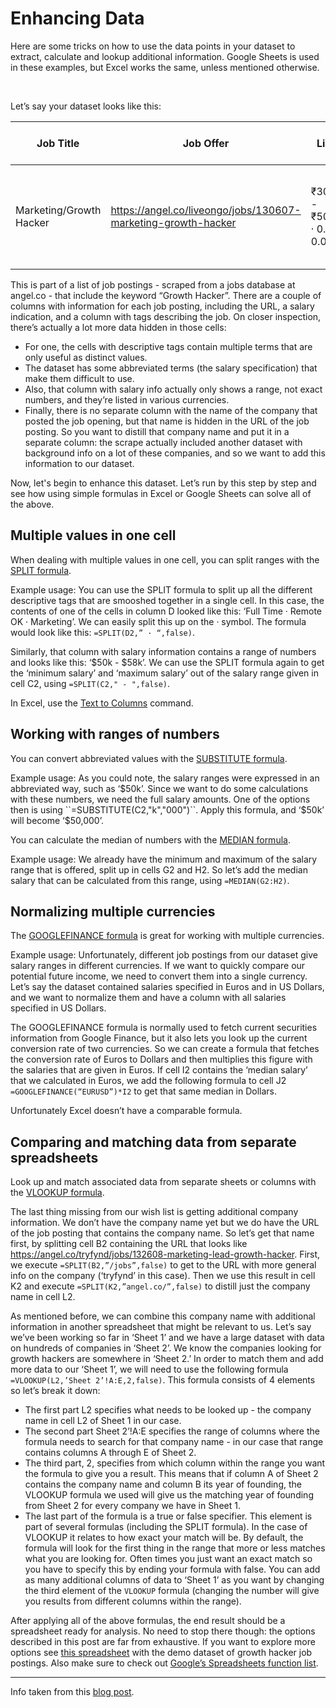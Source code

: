 # Enhancing Data

Here are some tricks on how to use the data points in your dataset to extract, calculate and lookup additional information. Google Sheets is used in these examples, but Excel works the same, unless mentioned otherwise.

<br>

Let’s say your dataset looks like this:

| Job Title | Job Offer | Link | Job Compensation Scrape | Tags Scrape | Job Compensation | Equity |
| --------- | --------- | ---- | ----------------------- | ----------- | ---------------- | ------ |
| Marketing/Growth Hacker | https://angel.co/liveongo/jobs/130607-marketing-growth-hacker | ₹300k - ₹500k · 0.0 - 0.05% | Full Time · Bangalore · Growth Hacker · Branding · Business Development · Business Strategy | ₹300k - ₹500k | 0.0 - 0.05% |

This is part of a list of job postings - scraped from a jobs database at angel.co - that include the keyword “Growth Hacker”. There are a couple of columns with information for each job posting, including the URL, a salary indication, and a column with tags describing the job. On closer inspection, there’s actually a lot more data hidden in those cells:<br>

* For one, the cells with descriptive tags contain multiple terms that are only useful as distinct values.
* The dataset has some abbreviated terms (the salary specification) that make them difficult to use.
* Also, that column with salary info actually only shows a range, not exact numbers, and they’re listed in various currencies.
* Finally, there is no separate column with the name of the company that posted the job opening, but that name is hidden in the URL of the job posting. So you want to distill that company name and put it in a separate column: the scrape actually included another dataset with background info on a lot of these companies, and so we want to add this information to our dataset. 

Now, let's begin to enhance this dataset. Let’s run by this step by step and see how using simple formulas in Excel or Google Sheets can solve all of the above.

## Multiple values in one cell

When dealing with multiple values in one cell, you can split ranges with the <a href="https://support.google.com/docs/table/25273?hl=en">SPLIT formula</a>.

Example usage: You can use the SPLIT formula to split up all the different descriptive tags that are smooshed together in a single cell. In this case, the contents of one of the cells in column D looked like this: ‘Full Time · Remote OK · Marketing’. We can easily split this up on the · symbol. The formula would look like this: ``=SPLIT(D2,” · “,false)``.

Similarly, that column with salary information contains a range of numbers and looks like this: ‘$50k - $58k’. We can use the SPLIT formula again to get the ‘minimum salary’ and ‘maximum salary’ out of the salary range given in cell C2, using ``=SPLIT(C2," - ",false)``.

In Excel, use the <a href="https://support.office.com/en-us/article/Split-text-into-different-columns-with-the-Convert-Text-to-Columns-Wizard-30b14928-5550-41f5-97ca-7a3e9c363ed7?ui=en-US&rs=en-US&ad=US">Text to Columns</a> command.

## Working with ranges of numbers

You can convert abbreviated values with the <a href="https://support.google.com/docs/answer/3094215?hl=en">SUBSTITUTE formula</a>.

Example usage: As you could note, the salary ranges were expressed in an abbreviated way, such as ‘$50k’. Since we want to do some calculations with these numbers, we need the full salary amounts. One of the options then is using ``=SUBSTITUTE(C2,"k","000")``. Apply this formula, and ‘$50k’ will become ‘$50,000’.

You can calculate the median of numbers with the <a href="https://support.google.com/docs/answer/3094025?hl=en">MEDIAN formula</a>.

Example usage: We already have the minimum and maximum of the salary range that is offered, split up in cells G2 and H2. So let’s add the median salary that can be calculated from this range, using ``=MEDIAN(G2:H2)``.

## Normalizing multiple currencies

The <a href="https://support.google.com/docs/answer/3093281?hl=en">GOOGLEFINANCE formula</a> is great for working with multiple currencies.

Example usage: Unfortunately, different job postings from our dataset give salary ranges in different currencies. If we want to quickly compare our potential future income, we need to convert them into a single currency. Let’s say the dataset contained salaries specified in Euros and in US Dollars, and we want to normalize them and have a column with all salaries specified in US Dollars.

The GOOGLEFINANCE formula is normally used to fetch current securities information from Google Finance, but it also lets you look up the current conversion rate of two currencies. So we can create a formula that fetches the conversion rate of Euros to Dollars and then multiplies this figure with the salaries that are given in Euros. If cell I2 contains the ‘median salary’ that we calculated in Euros, we add the following formula to cell J2 ``=GOOGLEFINANCE(“EURUSD”)*I2`` to get that same median in Dollars.

Unfortunately Excel doesn’t have a comparable formula.

## Comparing and matching data from separate spreadsheets

Look up and match associated data from separate sheets or columns with the <a href="https://support.google.com/docs/answer/3093318?hl=en">VLOOKUP formula</a>.

The last thing missing from our wish list is getting additional company information. We don’t have the company name yet but we do have the URL of the job posting that contains the company name. So let’s get that name first, by splitting cell B2 containing the URL that looks like https://angel.co/tryfynd/jobs/132608-marketing-lead-growth-hacker. First, we execute ``=SPLIT(B2,”/jobs”,false)`` to get to the URL with more general info on the company (‘tryfynd’ in this case). Then we use this result in cell K2 and execute ``=SPLIT(K2,”angel.co/”,false)`` to distill just the company name in cell L2.

As mentioned before, we can combine this company name with additional information in another spreadsheet that might be relevant to us. Let’s say we’ve been working so far in ‘Sheet 1’ and we have a large dataset with data on hundreds of companies in ‘Sheet 2’. We know the companies looking for growth hackers are somewhere in ‘Sheet 2.’ In order to match them and add more data to our ‘Sheet 1’, we will need to use the following formula ``=VLOOKUP(L2,’Sheet 2’!A:E,2,false)``. This formula consists of 4 elements so let’s break it down:

* The first part L2 specifies what needs to be looked up - the company name in cell L2 of Sheet 1 in our case.
* The second part Sheet 2’!A:E specifies the range of columns where the formula needs to search for that company name - in our case that range contains columns A through E of Sheet 2.
* The third part, 2, specifies from which column within the range you want the formula to give you a result. This means that if column A of Sheet 2 contains the company name and column B its year of founding, the VLOOKUP formula we used will give us the matching year of founding from Sheet 2 for every company we have in Sheet 1.
* The last part of the formula is a true or false specifier. This element is part of several formulas (including the SPLIT formula). In the case of VLOOKUP it relates to how exact your match will be. By default, the formula will look for the first thing in the range that more or less matches what you are looking for. Often times you just want an exact match so you have to specify this by ending your formula with false.
You can add as many additional columns of data to ‘Sheet 1’ as you want by changing the third element of the ``VLOOKUP`` formula (changing the number will give you results from different columns within the range).

After applying all of the above formulas, the end result should be a spreadsheet ready for analysis. No need to stop there though: the options described in this post are far from exhaustive. If you want to explore more options see <a href="https://docs.google.com/spreadsheets/d/1LO-6VYHswRZVWYzZQQRffrQNuiaFKa7lbEZUiKSXi2M/edit#gid=2100432997">this spreadsheet</a> with the demo dataset of growth hacker job postings. Also make sure to check out <a href="https://support.google.com/docs/table/25273?hl=en">Google’s Spreadsheets function list</a>.

----

Info taken from this <a href="http://blog.silk.co/post/144293633212/tools-for-data-visualization-part-3-enhancing">blog post</a>.
